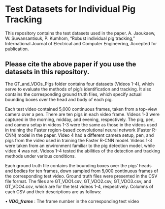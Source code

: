 # Test Datasets for Individual Pig Tracking 
This repository contains the test datasets used in the paper.
A. Jaoukaew, W. Suwansantisuk, P. Kumhom, “Robust individual pig tracking,” International Journal of Electrical and Computer Engineering, Accepted for publication.
## Please cite the above paper if you use the datasets in this repository.
The GT_and_VDOs_Pigs folder contains four datasets (Videos 1-4), which serve to evaluate the methods of pig’s  identification and tracking. It also contains the corresponding ground truth files, which specify actual bounding boxes over the head and body of each pig.

Each test video contained 5,000 continuous frames, taken from a top-view camera over a pen. There are ten pigs in each video frame. Videos 1-3 were captured in the morning, midday, and evening, respectively. The pig, pen, and camera setup in videos 1-3 were the same as those in the videos used in training the Faster region-based convolutional neural network (Faster R-CNN) model in the paper. Video 4 had a different camera setup, pen, and pigs from the video used in training the Faster R-CNN model. Videos 1-3 were taken from an environment familiar to the pig detection model, while video 4 was not. Videos 1-4 tested the abilities of the detection and tracking methods under various conditions.

Each ground truth file contains the bounding boxes over the pigs’ heads and bodies for ten frames, down sampled from 5,000 continuous frames of the corresponding test video. Ground truth files were presented in the CSV file format. The files are GT_VDO1.csv, GT_VDO2.csv, GT_VDO3.csv, and GT_VDO4.csv, which are for the test videos 1-4, respectively. Columns of each CSV and their descriptions are as follows:

•	_**VDO_frame**_ : The frame number in the corresponding test video 
